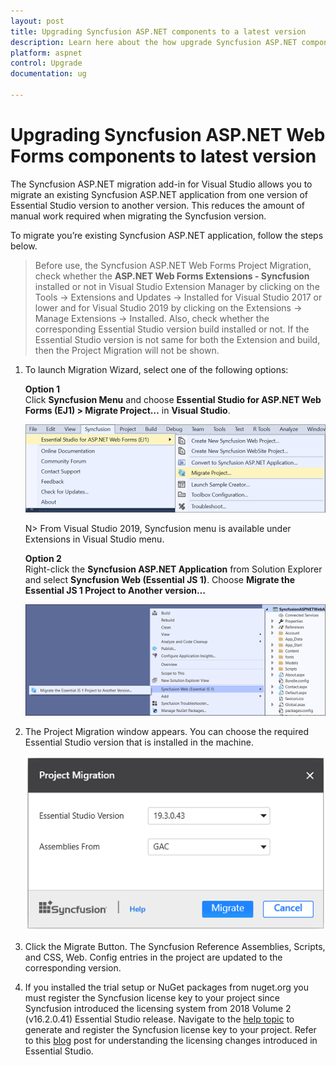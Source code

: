 ```yaml
---
layout: post
title: Upgrading Syncfusion ASP.NET components to a latest version
description: Learn here about the how upgrade Syncfusion ASP.NET components to a latest version from migrate extension.
platform: aspnet
control: Upgrade
documentation: ug

---
```


# Upgrading Syncfusion ASP.NET Web Forms components to latest version

The Syncfusion ASP.NET migration add-in for Visual Studio allows you to migrate an existing Syncfusion ASP.NET application from one version of Essential Studio version to another version. This reduces the amount of manual work required when migrating the Syncfusion version.

To migrate you’re existing Syncfusion ASP.NET application, follow the steps below.

> Before use, the Syncfusion ASP.NET Web Forms Project Migration, check whether the **ASP.NET Web Forms Extensions - Syncfusion** installed or not in Visual Studio Extension Manager by clicking on the Tools -> Extensions and Updates -> Installed for Visual Studio 2017 or lower and for Visual Studio 2019 by clicking on the Extensions -> Manage Extensions -> Installed. Also, check whether the corresponding Essential Studio version build installed or not. If the Essential Studio version is not same for both the Extension and build, then the Project Migration will not be shown.

1. To launch Migration Wizard, select one of the following options:

   **Option 1**   
   Click **Syncfusion Menu** and choose **Essential Studio for ASP.NET Web Forms (EJ1) > Migrate Project…** in **Visual Studio**.

   ![Syncfusion Essential JS 1 ASP.NET Web Forms Project Migration via Syncfusion menu](Upgrade-images/Syncfusion_Menu_Project_Migration1.png)

   N> From Visual Studio 2019, Syncfusion menu is available under Extensions in Visual Studio menu.

   **Option 2**  
   Right-click the **Syncfusion ASP.NET Application** from Solution Explorer and select **Syncfusion Web (Essential JS 1)**. Choose **Migrate the Essential JS 1 Project to Another version…**

   ![Syncfusion Essential JS 1 ASP.NET Web Forms Project Migration add-in](Upgrade-images/Project-Migration_img1.png)

2. The Project Migration window appears. You can choose the required Essential Studio version that is installed in the machine.

   ![Syncfusion Essential JS 1 ASP.NET Web Forms Project Migration UI](Upgrade-images/Project-Migration_img2.png)

3. Click the Migrate Button. The Syncfusion Reference Assemblies, Scripts, and CSS, Web. Config entries in the project are updated to the corresponding version.

4. If you installed the trial setup or NuGet packages from nuget.org you must register the Syncfusion license key to your project since Syncfusion introduced the licensing system from 2018 Volume 2 (v16.2.0.41) Essential Studio release. Navigate to the [help topic](https://help.syncfusion.com/aspnet/licensing/how-to-generate) to generate and register the Syncfusion license key to your project. Refer to this [blog](https://blog.syncfusion.com/post/Whats-New-in-2018-Volume-2-Licensing-Changes-in-the-1620x-Version-of-Essential-Studio.aspx?_ga=2.11237684.1233358434.1587355730-230058891.1567654773) post for understanding the licensing changes introduced in Essential Studio.